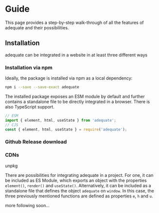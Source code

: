 # Guide

This page provides a step-by-step walk-through of all the features of adequate and their possibilities.

## Installation

adequate can be integrated in a website in at least three different ways

### Installation via npm

Ideally, the package is installed via npm as a local dependency:

```sh
npm i --save --save-exact adequate
```

The installed package exposes an ESM module by default and further contains a standalone file to be directly integrated in a browser. There is also TypeScript support.

```javascript
// ESM
import { element, html, useState } from 'adequate';
// CJS
const { element, html, useState } = require('adequate');
```

### Github Release download

### CDNs

unpkg

There are  possibilities for integrating adequate in a project. For one, it can be included as ES Module, which exports an object with the properties `element()`, `render()` and `useState()`. Alternatively, it can be included as a standalone file that defines the object `adequate` on `window`. In this case, the three previously mentioned functions are defined as properties `e`, `h` and `u`. 

more following soon...

<!-- 
watch out for native event handlers, always quote attributes 

-->

